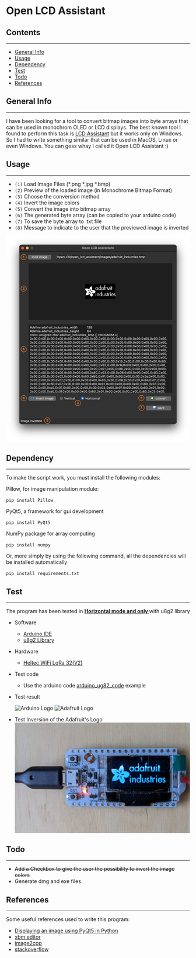 # Open LCD Assistant



## Contents
***
- [General Info](#general-info)
- [Usage](#usage)
- [Dependency](#dependency)
- [Test](#test)
- [Todo](#todo)
- [References](#references)






## General Info
***
I have been looking for a tool to convert bitmap images into byte arrays that can be used in monochrom OLED or LCD displays. The best known tool I found to perform this task is [LCD Assistant](http://en.radzio.dxp.pl/bitmap_converter/) but it works only on Windows. So I had to write something similar that can be used in MacOS, Linux or even Windows. You can gess whay I called it Open LCD Assistant :)


## Usage
***

- `(1)` Load Image Files (*.png *.jpg *.bmp)
- `(2)` Preview of the loaded image (in Monochrome Bitmap Format)
- `(3)` Choose the conversion method
- `(4)` Invert the image colors
- `(5)` Convert the image into bitmap array
- `(6)` The generated byte array (can be copied to your arduino code)
- `(7)` To save the byte array to .txt file
- `(8)` Message to indicate to the user that the previewed image is inverted


![Image text](./images/GUI_Screenshot.png)


## Dependency
***
To make the script work, you must install the following modules:

Pillow, for  image manipulation module:
```
pip install Pillow
```
PyQt5, a framework for gui development
```
pip install PyQt5
```
NumPy package for array computing
```
pip install numpy
```

Or, more simply by using the following command, all the dependencies will be installed automatically
```
pip install requirements.txt
```

## Test
***
The program has been tested in <strong><u> Horizontal mode and only </u></strong> with u8g2 library

- Software 
    * [Arduino IDE](https://www.arduino.cc/en/software)
    * [u8g2 Library](https://github.com/olikraus/u8g2/wiki)
- Hardware
    * [Heltec WiFi LoRa 32(V2)](https://heltec.org/project/wifi-lora-32/)

- Test code
    * Use the arduino code [arduino_ug82_code](./arduino_ug82_code/arduino_ug82_code.ino) example

- Test result

     ![Arduino Logo](./images/Test_Arduino_Logo.jpg)
     ![Adafruit Logo](./images/Test_Adafruit_Logo.jpg)



- Test Inversion of the Adafruit's Logo
     ![Adafruit Logo Inverted](./images/Adafruits_Inverted.jpg)

## Todo
***
- ~~Add a Checkbox to give the user the possibility to invert the image colors~~
- Generate dmg and exe files 



## References
***
Some useful references used to write this program:

- [Displaying an image using PyQt5 in Python](https://www.codespeedy.com/displaying-an-image-using-pyqt5-in-python/)
- [xbm editor](https://xbm.jazzychad.net/)
- [image2cpp](http://javl.github.io/image2cpp/)
- [stackoverflow](https://stackoverflow.com/questions/41421033/python-invert-binary-image-invert-fails)
